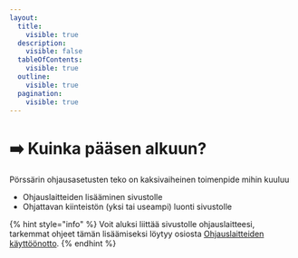 ```yaml
---
layout:
  title:
    visible: true
  description:
    visible: false
  tableOfContents:
    visible: true
  outline:
    visible: true
  pagination:
    visible: true
---
```


# ➡️ Kuinka pääsen alkuun?

Pörssärin ohjausasetusten teko on kaksivaiheinen toimenpide mihin kuuluu

* Ohjauslaitteiden lisääminen sivustolle
* Ohjattavan kiinteistön (yksi tai useampi) luonti sivustolle

{% hint style="info" %}
Voit aluksi liittää sivustolle ohjauslaitteesi, tarkemmat ohjeet tämän lisäämiseksi löytyy osiosta [Ohjauslaitteiden käyttöönotto](../../kaeyttoeoenotto-ohjeet/ohjauslaitteiden-kaeyttoeoenotto/).
{% endhint %}



